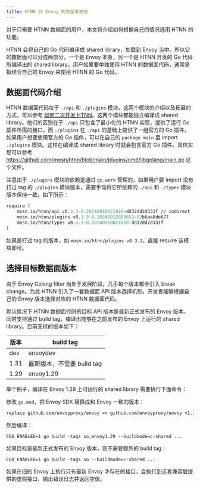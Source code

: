 ```yaml
---
title: HTNN 对 Envoy 的多版本支持
---
```


对于只需要 HTNN 数据面的用户，本文将介绍如何根据自己的情况选用 HTNN 的功能。

HTNN 会将自己的 Go 代码编译成 shared library，加载到 Envoy 当中。所以它的数据面可以分成两部分，一个是 Envoy 本身，另一个是 HTNN 开发的 Go 代码所编译出的 shared library。用户如果要单独使用 HTNN 的数据面代码，通常是指结合自己的 Envoy 来使用 HTNN 的 Go 代码。

## 数据面代码介绍

HTNN 数据面代码位于 `./api` 和 `./plugins` 模块。这两个模块的介绍以及拓展的方式，可以参考 [如何二次开发 HTNN](./get_involved.md)。这两个模块都能独立编译成 shared library。他们的区别在于 `./api` 只包含了最小化的 HTNN 实现，提供了运行 Go 插件所需的接口。而 `./plugins` 在 `./api` 的基础上提供了一组官方的 Go 插件。如果用户想要使用官方的 Go 插件，可以在自己的 `package main` 里 import `./plugins` 模块。这样在编译成 shared library 时就会包含官方 Go 插件。具体实现可以参考 https://github.com/mosn/htnn/blob/main/plugins/cmd/libgolang/main.go 这个文件。

注意由于 `./plugins` 模块的依赖是通过 `go.work` 管理的，如果用户要 import 没有打过 tag 的 `./plugins` 模块版本，需要手动将它所依赖的 `./api` 和 `./types` 模块版本保持一致。如下所示：

```go.mod
require (
    mosn.io/htnn/api v0.3.3-0.20240910021016-dd32dd2d331f // indirect
    mosn.io/htnn/plugins v0.3.3-0.20240912020652-82b6aa8de677
    mosn.io/htnn/types v0.3.3-0.20240910021016-dd32dd2d331f
)
```

如果是打过 tag 的版本，如 `mosn.io/htnn/plugins v0.3.2`，直接 require 该模块即可。

## 选择目标数据面版本

由于 Envoy Golang filter 尚处于发展阶段，几乎每个版本都会引入 break change。为此 HTNN 引入了一套数据面 API 版本选择机制，开发者能够根据自己的 Envoy 版本选择对应的 HTNN 数据面代码。

默认情况下 HTNN 数据面代码的目标 API 版本是最新正式发布的 Envoy 版本。同时支持通过 build tag，编译出能够在之前发布的 Envoy 上运行的 shared library。目前支持的版本如下：

| 版本 | build tag                  |
|------|----------------------------|
| dev  | envoydev                   |
| 1.31 | 最新版本，不需要 build tag |
| 1.29 | envoy1.29                  |

举个例子，编译在 Envoy 1.29 上可运行的 shared library 需要执行下面命令：

修改 `go.mod`，把 Envoy SDK 替换成和 Envoy 一致的版本：

```go.mod
replace github.com/envoyproxy/envoy => github.com/envoyproxy/envoy v1.29.5
```

然后编译：

```shell
CGO_ENABLED=1 go build -tags so,envoy1.29 --buildmode=c-shared ...
```

如果目标是最新正式发布的 Envoy 版本，则不需要额外的 build tag：

```shell
CGO_ENABLED=1 go build -tags so --buildmode=c-shared ...
```

如果在旧的 Envoy 上执行只有最新 Envoy 才存在的接口，会执行到这套兼容层提供的虚假接口，输出错误日志并返回空值。
